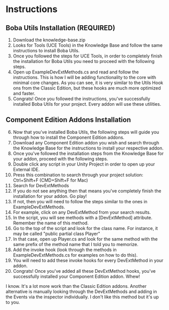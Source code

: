 
# Instructions

## Boba Utils Installation (REQUIRED)
1. Download the knowledge-base.zip
2. Looks for Tools (UCE Tools) in the Knowledge Base and follow the same instructions to install Boba Utils.
3. Once you followed the steps for UCE Tools, in order to completely finish the installation for Boba Utils you need to proceed with the following steps.
4. Open up ExampleDevExtMethods.cs and read and follow the instructions. This is how I will be adding functionality to the core with minimal core changes. As you can see, it is very similar to the Utils Hook ons from the Classic Edition, but these hooks are much more optimized and faster.
5. Congrats! Once you followed the instructions, you've successfully installed Boba Utils for your project. Every addon will use these utilities.

## Component Edition Addons Installation 
6. Now that you've installed Boba Utils, the following steps will guide you through how to install the Component Edition addons.
7. Download any Component Edition addon you wish and search through the Knowledge Base for the instructions to install your respective addon.
8. Once you've followed the installation steps from the Knowledge Base for your addon, proceed with the following steps.
9. Double click any script in your Unity Project in order to open up your External IDE. 
10. Press this combination to search through your project solution: Ctrl+Shift+F (CMD+Shift+F for Mac)
11. Search for DevExtMethods
12. If you do not see anything then that means you've completely finish the installation for your addon. Go play!
13. If not, then you will need to follow the steps similar to the ones in ExampleDevExtMethods.
14. For example, click on any DevExtMethod from your search results.
15. In the script, you will see methods with a \[DevExtMethod] attribute. Remember the name of this method.
16. Go to the top of the script and look for the class name. For instance, it may be called "public partial class Player"
17. In that case, open up Player.cs and look for the same method with the same prefix of the method name that I told you to memorize.
18. Add the invoke hook (look through the methods in ExampleDevExtMethods.cs for examples on how to do this).
19. You will need to add these invoke hooks for every DevExtMethod in your addon.
20. Congrats! Once you've added all these DevExtMethod hooks, you've successfully installed your Component Edition addon. Whew! 

I know. It's a lot more work than the Classic Edition addons. Another alternative is manually looking through the DevExtMethods and adding in the Events via the inspector individually. I don't like this method but it's up to you.

